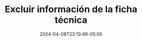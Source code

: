 ---
weight: 530
title: "Excluir información de la ficha técnica"
description: "Excluir información de la ficha técnica"
icon: "category"
color: "primary"
date: "2024-04-08T23:13:49-05:00"
lastmod: "2024-04-08T23:13:49-05:00"
draft: false
toc: true
---